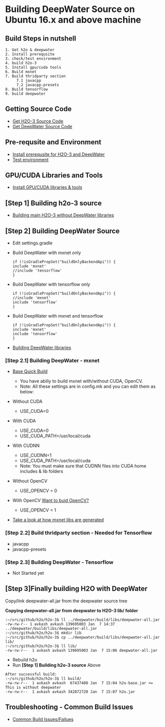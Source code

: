 # Building DeepWater Source on Ubuntu 16.x and above machine #

## Build Steps in nutshell ##

```
1. Get h2o & deepwater
2. Install prerequsite
3. check/test environment
4. build h2o-3
5. Install gpu/cuda tools
6. Build mxnet
7. Build thridparty section
	 7.1 javacpp
	 7.2 javacpp-presets
8. Build tensorflow
9. build deepwater
```

## Getting Source Code ##
 - [Get H2O-3 Source Code](https://github.com/Avkash/mldl/blob/master/pages/h2o_source.md)
 - [Get DeepWater Source Code](https://github.com/Avkash/mldl/blob/master/pages/h2o_source.md)

## Pre-requsite and Environment ##
 - [Install prerequsite for H2O-3 and DeepWater](https://github.com/Avkash/mldl/blob/master/pages/h2o_dw_prerequsite.md)
 - [Test environment](https://github.com/Avkash/mldl/blob/master/pages/h2o_test_environment.md)

## GPU/CUDA Libraries and Tools ##

 - [Install GPU/CUDA libraries & tools](https://github.com/Avkash/mldl/blob/master/pages/cuda_gpu.md)

## [Step 1] Building h2o-3 source ##
   - [Building main H2O-3 without DeepWater libraries](https://github.com/Avkash/mldl/blob/master/pages/h2o_build_core.md)

## [Step 2] Building DeepWater Source ##

 - Edit settings.gradle
 - Build DeepWater with mxnet only
 
   ```
   if (!isGradlePropSet("buildOnlyBackendApi")) {
   include 'mxnet'
   //include 'tensorflow'
   }
   ```
 - Build DeepWater with tensorflow only
 
   ```
   if (!isGradlePropSet("buildOnlyBackendApi")) {
   //include 'mxnet'
   include 'tensorflow'
   }
   ```
 - Build DeepWater with mxnet and tensorflow
 
   ```
   if (!isGradlePropSet("buildOnlyBackendApi")) {
   include 'mxnet'
   include 'tensorflow'
   }
   ```
 - [Building DeepWater libraries](https://github.com/Avkash/mldl/blob/master/pages/h2o_build_dw.md)

### [Step 2.1] Building DeepWater - mxnet ###

   - [Base Quick Build](https://github.com/Avkash/mldl/blob/master/pages/mxnet_build_base.md)
     - You have abiliy to build mxnet with/without CUDA, OpenCV. 
     - Note: All these settings are in config.mk and you can edit them as below:  
   - Without CUDA 
     - USE_CUDA=0
   - With CUDA
     - USE_CUDA=0
     - USE_CUDA_PATH=/usr/local/cuda     
   - With CUDNN
     - USE_CUDNN=1
     - USE_CUDA_PATH=/usr/local/cuda     
     - Note: You must make sure that CUDNN files into CUDA home includes & lib folders
   - Without OpenCV
     - USE_OPENCV = 0
   - With OpenCV [Want to buid OpenCV?](https://github.com/Avkash/mldl/blob/master/pages/opencv_build.md) 
     - USE_OPENCV = 1
      
   - [Take a look at how mxnet libs are generated](https://github.com/Avkash/mldl/blob/master/pages/mxnet_libs.md) 
   
### [Step 2.2] Build thridparty section - Needed for Tensorflow ###
   - javacpp
   - javacpp-presets
   
### [Step 2.3] Building DeepWater - Tensorflow ###
   
   - Not Started yet

## [Step 3]Finally building H2O with DeepWater ###

Copy/link deepwater-all.jar from the deepwater source tree

**Copying deepwater-all.jar from deepwater to H2O-3 lib/ folder**

 ```
:~/src/github/h2o/h2o-3$ ll ../deepwater/build/libs/deepwater-all.jar
-rw-rw-r-- 1 avkash avkash 139695003 Jan  7 14:37 ../deepwater/build/libs/deepwater-all.jar
:~/src/github/h2o/h2o-3$ mkdir lib
:~/src/github/h2o/h2o-3$ cp ../deepwater/build/libs/deepwater-all.jar lib/
:~/src/github/h2o/h2o-3$ ll lib/
-rw-rw-r--  1 avkash avkash 139695003 Jan  7 15:06 deepwater-all.jar
```
 
 - Rebuild h2o
  - Run **[Step 1] Building h2o-3 source** Above

```
After successful build:
:~/src/github/h2o/h2o-3$ ll build/
-rw-rw-r--  1 avkash avkash  67437408 Jan  7 15:04 h2o-base.jar <= This is without deepwater
-rw-rw-r--  1 avkash avkash 342872720 Jan  7 15:07 h2o.jar
```

## Troubleshooting - Common Build Issues ###

 - [Common Build Issues/Failues](https://github.com/Avkash/mldl/blob/master/pages/build_troubleshooting.md)
